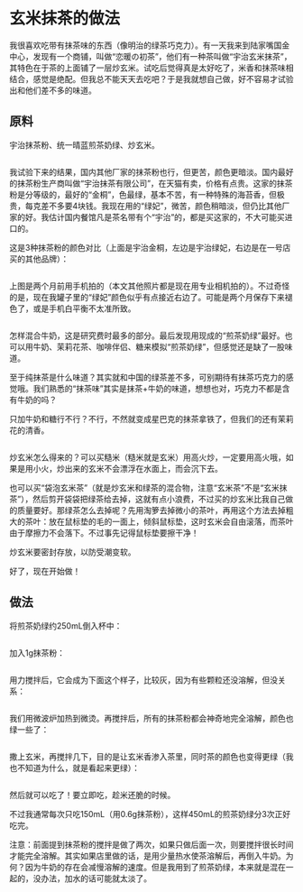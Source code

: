 玄米抹茶的做法
==============

我很喜欢吃带有抹茶味的东西（像明治的绿茶巧克力）。有一天我来到陆家嘴国金中心，发现有一个商铺，叫做“恋暖の初茶”，他们有一种茶叫做“宇治玄米抹茶”，其特色在于茶的上面铺了一层炒玄米。试吃后觉得真是太好吃了，米香和抹茶味相结合，感觉是绝配。但我总不能天天去吃吧？于是我就想自己做，好不容易才试验出和他们差不多的味道。

原料
----

宇治抹茶粉、统一晴蓝煎茶奶绿、炒玄米。

<img src="/2015-06-21-2.jpg" alt="" style="max-width: 80%; max-height: 16rem;" />

我试验下来的结果，国内其他厂家的抹茶粉也行，但更苦，颜色更暗淡。国内最好的抹茶粉生产商叫做“宇治抹茶有限公司”，在天猫有卖，价格有点贵。这家的抹茶粉是分等级的，最好的“金桐”，色最绿，基本不苦，有一种特殊的海苔香，但极贵，每克差不多要4块钱。我现在用的“绿妃”，微苦，颜色稍暗淡，但仍比其他厂家的好。我估计国内餐馆凡是茶名带有个“宇治”的，都是买这家的，不大可能买进口的。

这是3种抹茶粉的颜色对比（上面是宇治金桐，左边是宇治绿妃，右边是在一号店买的其他品牌）：

<img src="/2015-06-21-10.jpg" alt="" style="max-width: 80%; max-height: 16rem;" />

上图是两个月前用手机拍的（本文其他照片都是现在用专业相机拍的）。不过奇怪的是，现在我罐子里的“绿妃”颜色似乎有点接近右边了。可能是两个月保存下来褪色了，或是手机白平衡不太准所致。

<img src="/2015-06-21-3.jpg" alt="" style="max-width: 80%; max-height: 16rem;" />

怎样混合牛奶，这是研究费时最多的部分。最后发现用现成的“煎茶奶绿”最好。也可以用牛奶、茉莉花茶、咖啡伴侣、糖来模拟“煎茶奶绿”，但感觉还是缺了一股味道。

至于纯抹茶是什么味道？其实就和中国的绿茶差不多，可别期待有抹茶巧克力的感觉哦。我们熟悉的“抹茶味”其实是抹茶+牛奶的味道，想想也对，巧克力不都是含有牛奶的吗？

只加牛奶和糖行不行？不行，不然就变成星巴克的抹茶拿铁了，但我们的还有茉莉花的清香。

<img src="/2015-06-21-1.jpg" alt="" style="max-width: 80%; max-height: 16rem;" />

炒玄米怎么得来的？可以买糙米（糙米就是玄米）用高火炒，一定要用高火哦，如果是用小火，炒出来的玄米不会漂浮在水面上，而会沉下去。

也可以买“袋泡玄米茶”（就是炒玄米和绿茶的混合物，注意“玄米茶”不是“玄米抹茶”），然后剪开袋袋把绿茶给去掉，这就有点小浪费，不过买的炒玄米比我自己做的质量要好。那绿茶怎么去掉呢？先用淘箩去掉微小的茶叶，再用这个方法去掉粗大的茶叶：放在鼠标垫的毛的一面上，倾斜鼠标垫，这时玄米会自由滚落，而茶叶由于摩擦力不会落下。不过事先记得鼠标垫要擦干净！

炒玄米要密封存放，以防受潮变软。

好了，现在开始做！

做法
----

将煎茶奶绿约250mL倒入杯中：

<img src="/2015-06-21-4.jpg" alt="" style="max-width: 80%; max-height: 16rem;" />

加入1g抹茶粉：

<img src="/2015-06-21-5.jpg" alt="" style="max-width: 80%; max-height: 16rem;" />

用力搅拌后，它会成为下面这个样子，比较灰，因为有些颗粒还没溶解，但没关系：

<img src="/2015-06-21-6.jpg" alt="" style="max-width: 80%; max-height: 16rem;" />

我们用微波炉加热到微烫。再搅拌后，所有的抹茶粉都会神奇地完全溶解，颜色也绿一些了：

<img src="/2015-06-21-7.jpg" alt="" style="max-width: 80%; max-height: 16rem;" />

撒上玄米，再搅拌几下，目的是让玄米香渗入茶里，同时茶的颜色也变得更绿（我也不知道为什么，就是看起来更绿）：

<img src="/2015-06-21-8.jpg" alt="" style="max-width: 80%; max-height: 16rem;" />

然后就可以吃了！要立即吃，趁米还脆的时候。

不过我通常每次只吃150mL（用0.6g抹茶粉），这样450mL的煎茶奶绿分3次正好吃完。

注意：前面提到抹茶粉的搅拌是做了两次，如果只做后面一次，则要搅拌很长时间才能完全溶解。其实如果店里做的话，是用少量热水使茶溶解后，再倒入牛奶。为何？因为牛奶的存在会减慢溶解的速度。但是我用到了煎茶奶绿，本来就是混在一起的，没办法，加水的话可能就太淡了。
